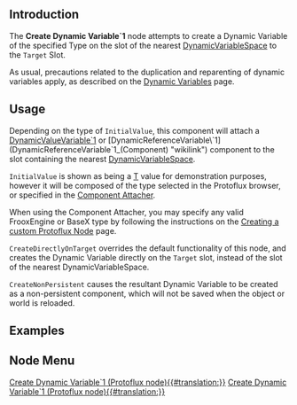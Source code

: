 <languages></languages> <translate>

## Introduction

The **Create Dynamic Variable\`1** node attempts to create a Dynamic
Variable of the specified Type on the slot of the nearest
[DynamicVariableSpace](DynamicVariableSpace_(Component) "wikilink") to
the `Target` Slot.

As usual, precautions related to the duplication and reparenting of
dynamic variables apply, as described on the [Dynamic
Variables](Dynamic_Variables "wikilink") page.

## Usage

Depending on the type of `InitialValue`, this component will attach a
[DynamicValueVariable\`1](DynamicValueVariable`1_(Component) "wikilink")
or
[DynamicReferenceVariable\`1](DynamicReferenceVariable`1_(Component) "wikilink")
component to the slot containing the nearest
[DynamicVariableSpace](DynamicVariableSpace_(Component) "wikilink").

`InitialValue` is shown as being a [T](:Category:Types:T "wikilink")
value for demonstration purposes, however it will be composed of the
type selected in the Protoflux browser, or specified in the [Component
Attacher](Component_Attacher "wikilink").

When using the Component Attacher, you may specify any valid FrooxEngine
or BaseX type by following the instructions on the [Creating a custom
Protoflux Node](Creating_a_custom_Protoflux_Node "wikilink") page.

`CreateDirectlyOnTarget` overrides the default functionality of this
node, and creates the Dynamic Variable directly on the `Target` slot,
instead of the slot of the nearest DynamicVariableSpace.

`CreateNonPersistent` causes the resultant Dynamic Variable to be
created as a non-persistent component, which will not be saved when the
object or world is reloaded.

## Examples

<div style="clear: both;">
</div>

## Node Menu

</translate>

[Create Dynamic Variable\`1 (Protoflux
node){{#translation:}}](Category:Protoflux:Variables{{#translation:}} "wikilink")
[Create Dynamic Variable\`1 (Protoflux
node){{#translation:}}](Category:Protoflux{{#translation:}} "wikilink")